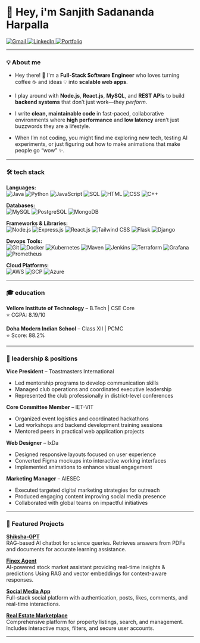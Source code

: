 # 👋 Hey, i'm **Sanjith Sadananda Harpalla**

<p align="left">
  <a href="mailto:ssharpalla2002@gmail.com" target="_blank">
    <img src="https://img.shields.io/badge/Gmail-D14836?style=for-the-badge&logo=gmail&logoColor=white" alt="Gmail"/>
  </a>
  <a href="https://www.linkedin.com/in/sanjith-sadananda-harpalla-a3769521b" target="_blank">
    <img src="https://img.shields.io/badge/LinkedIn-0077B5?style=for-the-badge&logo=linkedin&logoColor=white" alt="LinkedIn"/>
  </a>
  <a href="https://ssh02.vercel.app" target="_blank">
    <img src="https://img.shields.io/badge/Portfolio-000000?style=for-the-badge&logo=googlechrome&logoColor=white" alt="Portfolio"/>
  </a>
</p>

---

### 💡 About me

 - Hey there! 👋 I'm a **Full-Stack Software Engineer** who loves turning coffee ☕ and ideas 💡 into **scalable web apps**.  

 - I play around with **Node.js**, **React.js**, **MySQL**, and **REST APIs** to build **backend systems** that don’t just work—they *perform*.

 - I write **clean, maintainable code** in fast-paced, collaborative environments where **high performance** and **low latency** aren’t just buzzwords they are a lifestyle.  

 - When I’m not coding, you might find me exploring new tech, testing AI experiments, or just figuring out how to make animations that make people go “wow” ✨.

---

### 🛠 tech stack

**Languages:**  
![Java](https://img.shields.io/badge/-Java-007396?style=for-the-badge&logo=java&logoColor=white) 
![Python](https://img.shields.io/badge/-Python-3776AB?style=for-the-badge&logo=python&logoColor=white) 
![JavaScript](https://img.shields.io/badge/-JavaScript-F7DF1E?style=for-the-badge&logo=javascript&logoColor=black) 
![SQL](https://img.shields.io/badge/-SQL-00758F?style=for-the-badge&logo=mysql&logoColor=white) 
![HTML](https://img.shields.io/badge/-HTML-E34F26?style=for-the-badge&logo=html5&logoColor=white) 
![CSS](https://img.shields.io/badge/-CSS-1572B6?style=for-the-badge&logo=css3&logoColor=white) 
![C++](https://img.shields.io/badge/-C++-00599C?style=for-the-badge&logo=c%2B%2B&logoColor=white) 

**Databases:**  
![MySQL](https://img.shields.io/badge/-MySQL-00758F?style=for-the-badge&logo=mysql&logoColor=white) 
![PostgreSQL](https://img.shields.io/badge/-PostgreSQL-4169E1?style=for-the-badge&logo=postgresql&logoColor=white) 
![MongoDB](https://img.shields.io/badge/-MongoDB-47A248?style=for-the-badge&logo=mongodb&logoColor=white) 

**Frameworks & Libraries:**  
![Node.js](https://img.shields.io/badge/-Node.js-339933?style=for-the-badge&logo=nodedotjs&logoColor=white) 
![Express.js](https://img.shields.io/badge/-Express-000000?style=for-the-badge) 
![React.js](https://img.shields.io/badge/-React-61DAFB?style=for-the-badge&logo=react&logoColor=black) 
![Tailwind CSS](https://img.shields.io/badge/-TailwindCSS-38B2AC?style=for-the-badge&logo=tailwind-css&logoColor=white) 
![Flask](https://img.shields.io/badge/-Flask-000000?style=for-the-badge&logo=flask&logoColor=white) 
![Django](https://img.shields.io/badge/-Django-092E20?style=for-the-badge&logo=django&logoColor=white) 

**Devops Tools:**  
![Git](https://img.shields.io/badge/-Git-F05032?style=for-the-badge&logo=git&logoColor=white) 
![Docker](https://img.shields.io/badge/-Docker-2496ED?style=for-the-badge&logo=docker&logoColor=white) 
![Kubernetes](https://img.shields.io/badge/-Kubernetes-326CE5?style=for-the-badge&logo=kubernetes&logoColor=white) 
![Maven](https://img.shields.io/badge/-Maven-C71A36?style=for-the-badge&logo=apachemaven&logoColor=white) 
![Jenkins](https://img.shields.io/badge/-Jenkins-D24939?style=for-the-badge&logo=jenkins&logoColor=white) 
![Terraform](https://img.shields.io/badge/-Terraform-623CE4?style=for-the-badge&logo=terraform&logoColor=white) 
![Grafana](https://img.shields.io/badge/-Grafana-F46800?style=for-the-badge&logo=grafana&logoColor=white) 
![Prometheus](https://img.shields.io/badge/-Prometheus-E6522C?style=for-the-badge&logo=prometheus&logoColor=white) 

**Cloud Platforms:**  
![AWS](https://img.shields.io/badge/-AWS-232F3E?style=for-the-badge&logo=amazonaws&logoColor=white) 
![GCP](https://img.shields.io/badge/-GCP-F0BC00?style=for-the-badge&logo=googlecloud&logoColor=white) 
![Azure](https://img.shields.io/badge/-Azure-0089D6?style=for-the-badge&logo=microsoftazure&logoColor=white)

---

### 🎓 education

**Vellore Institute of Technology** – B.Tech | CSE Core  
⭐ CGPA: 8.19/10  

**Doha Modern Indian School** – Class XII | PCMC  
⭐ Score: 88.2%  

---

### 💼 leadership & positions

**Vice President** – Toastmasters International  
- Led mentorship programs to develop communication skills  
- Managed club operations and coordinated executive leadership  
- Represented the club professionally in district-level conferences

**Core Committee Member** – IET-VIT  
- Organized event logistics and coordinated hackathons  
- Led workshops and backend development training sessions  
- Mentored peers in practical web application projects

**Web Designer** – IxDa  
- Designed responsive layouts focused on user experience  
- Converted Figma mockups into interactive working interfaces  
- Implemented animations to enhance visual engagement

**Marketing Manager** – AIESEC  
- Executed targeted digital marketing strategies for outreach  
- Produced engaging content improving social media presence  
- Collaborated with global teams on impactful initiatives

---

### 🌟 Featured Projects

**[Shiksha‑GPT](https://github.com/ssharpalla2002/Shiksha_GPT)**  
RAG-based AI chatbot for science queries. Retrieves answers from PDFs and documents for accurate learning assistance.

**[Finex Agent](https://github.com/ssharpalla2002/Finex_Agent)**  
AI-powered stock market assistant providing real-time insights & predictions Using RAG and vector embeddings for context-aware responses.

**[Social Media App](https://github.com/ssharpalla2002/Social_Media_App)**  
Full-stack social platform with authentication, posts, likes, comments, and real-time interactions.

**[Real Estate Marketplace](https://github.com/ssharpalla2002/Real_Estate_Marketplace)**  
Comprehensive platform for property listings, search, and management. Includes interactive maps, filters, and secure user accounts.

---
